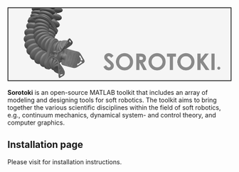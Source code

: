 <div align="center"> <img src="./bin/src/softrobot.png" width="700"> </div>

**Sorotoki** is an open-source MATLAB toolkit that includes an array of modeling and designing tools for soft robotics. The toolkit aims to bring together the various scientific disciplines within the field of soft robotics, e.g., continuum mechanics, dynamical system- and control theory, and computer graphics.

## Installation page
Please visit  for installation instructions.
